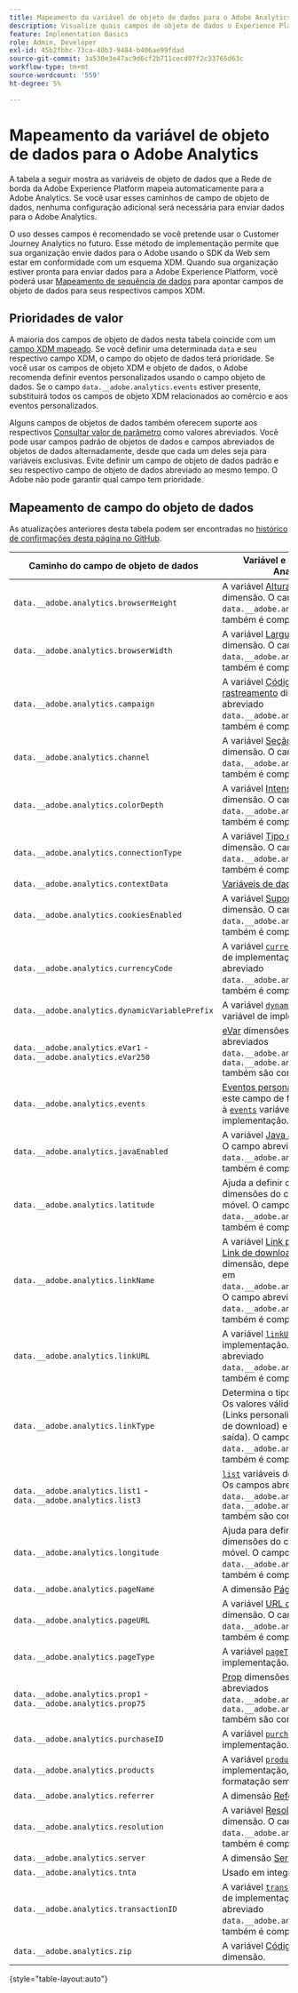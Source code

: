 ```yaml
---
title: Mapeamento da variável de objeto de dados para o Adobe Analytics
description: Visualize quais campos de objeto de dados o Experience Platform Edge mapeia automaticamente para variáveis do Analytics.
feature: Implementation Basics
role: Admin, Developer
exl-id: 45b2fbbc-73ca-40b3-9484-b406ae99fdad
source-git-commit: 3a530e3e47ac9d6cf2b711cecd07f2c33765d63c
workflow-type: tm+mt
source-wordcount: '559'
ht-degree: 5%

---
```


# Mapeamento da variável de objeto de dados para o Adobe Analytics

A tabela a seguir mostra as variáveis de objeto de dados que a Rede de borda da Adobe Experience Platform mapeia automaticamente para a Adobe Analytics. Se você usar esses caminhos de campo de objeto de dados, nenhuma configuração adicional será necessária para enviar dados para o Adobe Analytics.

O uso desses campos é recomendado se você pretende usar o Customer Journey Analytics no futuro. Esse método de implementação permite que sua organização envie dados para o Adobe usando o SDK da Web sem estar em conformidade com um esquema XDM. Quando sua organização estiver pronta para enviar dados para a Adobe Experience Platform, você poderá usar [Mapeamento de sequência de dados](https://experienceleague.adobe.com/docs/experience-platform/datastreams/data-prep.html#mapping) para apontar campos de objeto de dados para seus respectivos campos XDM.

## Prioridades de valor

A maioria dos campos de objeto de dados nesta tabela coincide com um [campo XDM mapeado](xdm-var-mapping.md). Se você definir uma determinada `data` e seu respectivo campo XDM, o campo do objeto de dados terá prioridade. Se você usar os campos de objeto XDM e objeto de dados, o Adobe recomenda definir eventos personalizados usando o campo objeto de dados. Se o campo `data.__adobe.analytics.events` estiver presente, substituirá todos os campos de objeto XDM relacionados ao comércio e aos eventos personalizados.

Alguns campos de objetos de dados também oferecem suporte aos respectivos [Consultar valor de parâmetro](../validate/query-parameters.md) como valores abreviados. Você pode usar campos padrão de objetos de dados e campos abreviados de objetos de dados alternadamente, desde que cada um deles seja para variáveis exclusivas. Evite definir um campo de objeto de dados padrão e seu respectivo campo de objeto de dados abreviado ao mesmo tempo. O Adobe não pode garantir qual campo tem prioridade.

## Mapeamento de campo do objeto de dados

As atualizações anteriores desta tabela podem ser encontradas no [histórico de confirmações desta página no GitHub](https://github.com/AdobeDocs/analytics.en/commits/main/help/implement/aep-edge/data-var-mapping.md).

| Caminho do campo de objeto de dados | Variável e descrição do Analytics |
| --- | --- |
| `data.__adobe.analytics.browserHeight` | A variável [Altura do navegador](../../components/dimensions/browser-height.md) dimensão. O campo abreviado `data.__adobe.analytics.bh` O também é compatível. |
| `data.__adobe.analytics.browserWidth` | A variável [Largura do navegador](../../components/dimensions/browser-width.md) dimensão. O campo abreviado `data.__adobe.analytics.bw` O também é compatível. |
| `data.__adobe.analytics.campaign` | A variável [Código de rastreamento](../../components/dimensions/tracking-code.md) dimensão. O campo abreviado `data.__adobe.analytics.v0` O também é compatível. |
| `data.__adobe.analytics.channel` | A variável [Seção do site](../../components/dimensions/site-section.md) dimensão. O campo abreviado `data.__adobe.analytics.ch` O também é compatível. |
| `data.__adobe.analytics.colorDepth` | A variável [Intensidade de cor](../../components/dimensions/color-depth.md) dimensão. O campo abreviado `data.__adobe.analytics.c` O também é compatível. |
| `data.__adobe.analytics.connectionType` | A variável [Tipo de conexão](../../components/dimensions/connection-type.md) dimensão. O campo abreviado `data.__adobe.analytics.ct` O também é compatível. |
| `data.__adobe.analytics.contextData` | [Variáveis de dados de contexto](/help/implement/vars/page-vars/contextdata.md). |
| `data.__adobe.analytics.cookiesEnabled` | A variável [Suporte a cookies](../../components/dimensions/cookie-support.md) dimensão. O campo abreviado `data.__adobe.analytics.k` O também é compatível. |
| `data.__adobe.analytics.currencyCode` | A variável [`currencyCode`](../vars/config-vars/currencycode.md) variável de implementação. O campo abreviado `data.__adobe.analytics.cc` O também é compatível. |
| `data.__adobe.analytics.dynamicVariablePrefix` | A variável [`dynamicVariablePrefix`](../vars/config-vars/dynamicvariableprefix.md) variável de implementação. |
| `data.__adobe.analytics.eVar1` - `data.__adobe.analytics.eVar250` | [eVar](../../components/dimensions/evar.md) dimensões. Os campos abreviados `data.__adobe.analytics.v1` - `data.__adobe.analytics.v250` também são compatíveis. |
| `data.__adobe.analytics.events` | [Eventos personalizados](../../components/metrics/custom-events.md). Formatar este campo de forma semelhante à [`events`](../vars/page-vars/events/events-overview.md) variável de implementação. |
| `data.__adobe.analytics.javaEnabled` | A variável [Java ativado](../../components/dimensions/java-enabled.md) dimensão. O campo abreviado `data.__adobe.analytics.v` O também é compatível. |
| `data.__adobe.analytics.latitude` | Ajuda a definir o [Localização](../../components/dimensions/lifecycle-dimensions.md) dimensões do ciclo de vida móvel. O campo abreviado `data.__adobe.analytics.lat` O também é compatível. |
| `data.__adobe.analytics.linkName` | A variável [Link personalizado](../../components/dimensions/custom-link.md), [Link de download](../../components/dimensions/download-link.md)ou [Link de saída](../../components/dimensions/exit-link.md) dimensão, dependendo do valor em `data.__adobe.analytics.linkType`. O campo abreviado `data.__adobe.analytics.pev2` O também é compatível. |
| `data.__adobe.analytics.linkURL` | A variável [`linkURL`](../vars/config-vars/linkurl.md) variável de implementação. O campo abreviado `data.__adobe.analytics.pev1` O também é compatível. |
| `data.__adobe.analytics.linkType` | Determina o tipo de link clicado. Os valores válidos incluem `o` (Links personalizados), `d` (Links de download) e `e` (Links de saída). O campo abreviado `data.__adobe.analytics.pe` O também é compatível. |
| `data.__adobe.analytics.list1` - `data.__adobe.analytics.list3` | [`list`](/help/implement/vars/page-vars/list.md) variáveis de implementação. Os campos abreviados `data.__adobe.analytics.l1` - `data.__adobe.analytics.list3` também são compatíveis. |
| `data.__adobe.analytics.longitude` | Ajuda para definir o [Localização](../../components/dimensions/lifecycle-dimensions.md) dimensões do ciclo de vida móvel. O campo abreviado `data.__adobe.analytics.lon` O também é compatível. |
| `data.__adobe.analytics.pageName` | A dimensão [Página](/help/components/dimensions/page.md). |
| `data.__adobe.analytics.pageURL` | A variável [URL da página](/help/components/dimensions/page-url.md) dimensão. O campo abreviado `data.__adobe.analytics.g` O também é compatível. |
| `data.__adobe.analytics.pageType` | A variável [`pageType`](../vars/page-vars/pagetype.md) variável de implementação. |
| `data.__adobe.analytics.prop1` - `data.__adobe.analytics.prop75` | [Prop](../../components/dimensions/prop.md) dimensões. Os campos abreviados `data.__adobe.analytics.c1` - `data.__adobe.analytics.c75` também são compatíveis. |
| `data.__adobe.analytics.purchaseID` | A variável [`purchaseID`](../vars/page-vars/purchaseid.md) variável de implementação. |
| `data.__adobe.analytics.products` | A variável [`products`](../vars/page-vars/products.md) variável de implementação, seguindo uma formatação semelhante. |
| `data.__adobe.analytics.referrer` | A dimensão [Referenciador](/help/components/dimensions/referrer.md). |
| `data.__adobe.analytics.resolution` | A variável [Resolução do monitor](../../components/dimensions/monitor-resolution.md) dimensão. O campo abreviado `data.__adobe.analytics.s` O também é compatível. |
| `data.__adobe.analytics.server` | A dimensão [Servidor](/help/components/dimensions/server.md). |
| `data.__adobe.analytics.tnta` | Usado em integrações A4T. |
| `data.__adobe.analytics.transactionID` | A variável [`transactionID`](../vars/page-vars/transactionid.md) variável de implementação. O campo abreviado `data.__adobe.analytics.xact` O também é compatível. |
| `data.__adobe.analytics.zip` | A variável [Código postal](../../components/dimensions/zip-code.md) dimensão. |

{style="table-layout:auto"}
